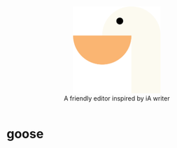 <div align="center">
    <img src="assets/logo.png" width="200px"><br>
    A friendly editor inspired by iA writer
</div>
<br/>

# goose 